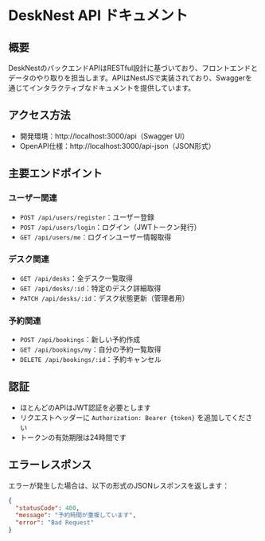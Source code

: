 # DeskNest API ドキュメント

## 概要
DeskNestのバックエンドAPIはRESTful設計に基づいており、フロントエンドとデータのやり取りを担当します。APIはNestJSで実装されており、Swaggerを通じてインタラクティブなドキュメントを提供しています。

## アクセス方法
- 開発環境：http://localhost:3000/api（Swagger UI）
- OpenAPI仕様：http://localhost:3000/api-json（JSON形式）

## 主要エンドポイント

### ユーザー関連
- `POST /api/users/register`：ユーザー登録
- `POST /api/users/login`：ログイン（JWTトークン発行）
- `GET /api/users/me`：ログインユーザー情報取得

### デスク関連
- `GET /api/desks`：全デスク一覧取得
- `GET /api/desks/:id`：特定のデスク詳細取得
- `PATCH /api/desks/:id`：デスク状態更新（管理者用）

### 予約関連
- `POST /api/bookings`：新しい予約作成
- `GET /api/bookings/my`：自分の予約一覧取得
- `DELETE /api/bookings/:id`：予約キャンセル

## 認証
- ほとんどのAPIはJWT認証を必要とします
- リクエストヘッダーに `Authorization: Bearer {token}` を追加してください
- トークンの有効期限は24時間です

## エラーレスポンス
エラーが発生した場合は、以下の形式のJSONレスポンスを返します：
```json
{
  "statusCode": 400,
  "message": "予約時間が重複しています",
  "error": "Bad Request"
}
